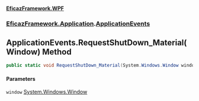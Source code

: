 #### [EficazFramework.WPF](EficazFrameworkWPF.md 'EficazFramework WPF')
### [EficazFramework.Application](EficazFrameworkWPF.md#EficazFramework.Application 'EficazFramework.Application').[ApplicationEvents](EficazFramework.Application/ApplicationEvents.md 'EficazFramework.Application.ApplicationEvents')

## ApplicationEvents.RequestShutDown_Material(Window) Method

```csharp
public static void RequestShutDown_Material(System.Windows.Window window);
```
#### Parameters

<a name='EficazFramework.Application.ApplicationEvents.RequestShutDown_Material(System.Windows.Window).window'></a>

`window` [System.Windows.Window](https://docs.microsoft.com/en-us/dotnet/api/System.Windows.Window 'System.Windows.Window')